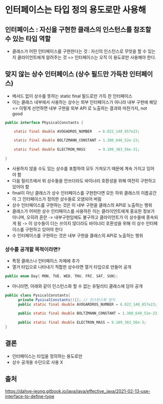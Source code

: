 # 인터페이스는 타입 정의 용도로만 사용해
## 인터페이스 :  자신을 구현한 클래스의 인스턴스를 참조할 수 있는 타입 역할
- 클래스가 어떤 인터페이스를 구현한다는 것 : 
자신의 인스턴스로 무엇을 할 수 있는지 클라이언트에게 알려주는 것
=> 인터페이스는 오직 이 용도로만 사용해야 한다.

## 맞지 않는 상수 인터페이스 (상수 필드만 가득찬 인터페이스)
- 메서드 없이 상수를 뜻하는 static final 필드로만 가득 찬 인터페이스
- 이는 클래스 내부에서 사용하는 상수는 외부 인터페이스가 아니라 내부 구현에 해당 => 이렇게 선언하면 내부 구현을 외부 API 로 노출하는 결과와 마찬가지, not good
```java
public interface PhysicalConstants {

    static final double AVOGADROS_NUMBER   = 6.022_140_857e23;
    
    static final double BOLTZMANN_CONSTANT = 1.380_648_52e-23;
    
    static final double ELECTRON_MASS      = 9.109_383_56e-31;
    
}
```
- 사용하지 않을 수도 있는 상수를 포함하여 모두 가져오기 때문에 계속 가지고 있어야 함
- 다음 릴리즈에서 위 상수들을 안쓰더라도 바이너리 호환성을 위해 여전히 구현하고 있어야 함
- final이 아닌 클래스가 상수 인터페이스를 구현한다면 모든 하위 클래스의 이름공간이 그 인터페이스가 정의한 상수들로 오염되어 버림
- 상수 인터페이스를 구현하는 것은 이 내부 구현을 클래스의 API로 노출하는 행위
- 클래스가 어떠한 상수 인터페이스를 사용하든 이는 클라이언트에게 중요한 정보가 아니며, 오히려 혼란
-> 내부구현임에도 불구하고 클라이언트가 이 상수들에 종속되게 됨
-> 이 상수들이 더는 쓰이지 않더라도 바이너리 호환성을 위해 이 상수 인터페이스를 구현하고 있어야 한다
- 수 인터페이스를 구현하는 것은 내부 구현을 클래스의 API로 노출하는 행위
### 상수를 공개할 목적이라면?
-  특정 클래스나 인터페이스 자체에 추가
- 열거 타입으로 나타내기 적합한 상수라면 열거 타입으로 만들어 공개
```java
public enum Day{ MON, TUE, WED, THU, FRI, SAT, SUN};
```

- 아니라면, 아래와 같이 인스턴스화 할 수 없는 유틸리티 클래스에 담아 공개
```java
public class PysicalConstants{
      private PysicalConstants(){}; // 인스턴스화 방지
      public static final double AVOGARDROS_NUMBER = 6.022_140_857e23;
      
      public static final double BOLTZMANN_CONSTANT = 1.380_648_52e-23;
      
      public static final double ELECTRON_MASS = 9.109_383_56e-3;
}
```
## 결론
- 인터페이스는 타입을 정의하는 용도로만
- 상수 공개용 수단으로 사용 X

## 출처
https://dahye-jeong.gitbook.io/java/java/effective_java/2021-02-13-use-interface-to-define-type
